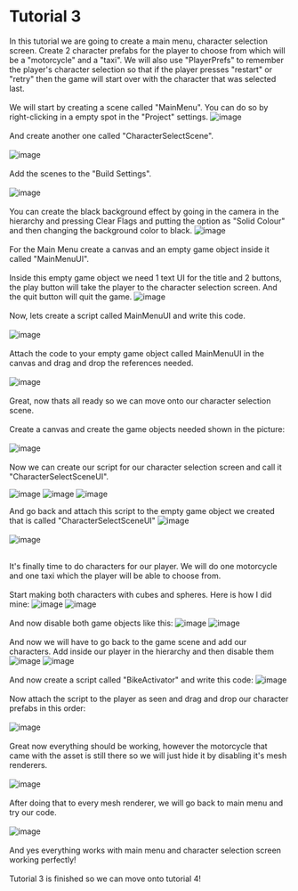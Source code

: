 # Tutorial 3
In this tutorial we are going to create a main menu, character selection screen. Create 2 character prefabs for the player to choose from which will be a "motorcycle" and a "taxi". We will also use "PlayerPrefs" to remember the player's character selection so that if the player presses "restart" or "retry" then the game will start over with the character that was selected last.
<br/><br/>
We will start by creating a scene called "MainMenu". You can do so by right-clicking in a empty spot in the "Project" settings. 
![image](https://github.com/cayaahmet/Ahmet_Caya_Programming_CourseWork/assets/125205290/b13498ea-b78e-4cd2-83a0-202071c3c595)
<br/><br/>
And create another one called "CharacterSelectScene".
<br/><br/>
![image](https://github.com/cayaahmet/Ahmet_Caya_Programming_CourseWork/assets/125205290/22fbf996-2eba-4964-93f1-c74ca60d5345)
<br/><br/>
Add the scenes to the "Build Settings".
<br/><br/>
![image](https://github.com/cayaahmet/Ahmet_Caya_Programming_CourseWork/assets/125205290/b6e23d08-27bd-4e49-8337-294fe43605cf)
<br/><br/>
You can create the black background effect by going in the camera in the hierarchy and pressing Clear Flags and putting the option as "Solid Colour" and then changing the background color to black.
![image](https://github.com/cayaahmet/Ahmet_Caya_Programming_CourseWork/assets/125205290/a5007b03-2a43-475b-88dc-a5bc2bb52d56)
<br/><br/>
For the Main Menu create a canvas and an empty game object inside it called "MainMenuUI".
<br/><br/>
Inside this empty game object we need 1 text UI for the title and 2 buttons, the play button will take the player to the character selection screen. And the quit button will quit the game.
![image](https://github.com/cayaahmet/Ahmet_Caya_Programming_CourseWork/assets/125205290/b33a470b-b4f0-40c7-ba32-3c5f75fb177f)
<br/><br/>
Now, lets create a script called MainMenuUI and write this code.
<br/><br/>
![image](https://github.com/cayaahmet/Ahmet_Caya_Programming_CourseWork/assets/125205290/c323a583-083a-467d-aea5-09c6d70b2a55)
<br/><br/>
Attach the code to your empty game object called MainMenuUI in the canvas and drag and drop the references needed.
<br/><br/>
![image](https://github.com/cayaahmet/Ahmet_Caya_Programming_CourseWork/assets/125205290/b6b471d5-8dcf-408f-8df0-a3e17732838f)
<br/><br/>
Great, now thats all ready so we can move onto our character selection scene.
<br/><br/>
Create a canvas and create the game objects needed shown in the picture:
<br/><br/>
![image](https://github.com/cayaahmet/Ahmet_Caya_Programming_CourseWork/assets/125205290/1a44fa44-b1f7-4e55-8e2c-62f76ef2a11f)
<br/><br/>
Now we can create our script for our character selection screen and call it "CharacterSelectSceneUI".

![image](https://github.com/cayaahmet/Ahmet_Caya_Programming_CourseWork/assets/125205290/d7b90a5e-2ad2-4dd5-8c1b-35520c40de04)
![image](https://github.com/cayaahmet/Ahmet_Caya_Programming_CourseWork/assets/125205290/485f85ba-7919-43a4-ba17-569ff222458b)
![image](https://github.com/cayaahmet/Ahmet_Caya_Programming_CourseWork/assets/125205290/8a89a276-82fe-424c-a4ed-6517e3759670)

And go back and attach this script to the empty game object we created that is called "CharacterSelectSceneUI"
![image](https://github.com/cayaahmet/Ahmet_Caya_Programming_CourseWork/assets/125205290/4cd746aa-d40a-47be-9953-5dcca9108ef8)
<br/><br/>
![image](https://github.com/cayaahmet/Ahmet_Caya_Programming_CourseWork/assets/125205290/345b95ac-d74e-430e-bcc0-a927e2a7c7c0)
<br/><br/>

It's finally time to do characters for our player. We will do one motorcycle and one taxi which the player will be able to choose from.
<br/><br/>
Start making both characters with cubes and spheres. Here is how I did mine:
![image](https://github.com/cayaahmet/Ahmet_Caya_Programming_CourseWork/assets/125205290/948f7162-936e-4e83-866f-3c86a9a435f1)
![image](https://github.com/cayaahmet/Ahmet_Caya_Programming_CourseWork/assets/125205290/28cc409b-58ab-427b-9029-68f067bc0862)
<br/><br/>
And now disable both game objects like this:
![image](https://github.com/cayaahmet/Ahmet_Caya_Programming_CourseWork/assets/125205290/c9d32323-115b-4db3-b153-a2f864ceacac)
![image](https://github.com/cayaahmet/Ahmet_Caya_Programming_CourseWork/assets/125205290/ced3ee7c-61fa-483f-96d7-26d29d24dd18)
<br/><br/>
And now we will have to go back to the game scene and add our characters.
Add inside our player in the hierarchy and then disable them
![image](https://github.com/cayaahmet/Ahmet_Caya_Programming_CourseWork/assets/125205290/ad86bf94-92d0-47bf-bacc-a09606209603)
![image](https://github.com/cayaahmet/Ahmet_Caya_Programming_CourseWork/assets/125205290/7eebbabc-e830-4d04-9ad6-786c9c1b035f)
<br/><br/>
And now create a script called "BikeActivator" and write this code:
![image](https://github.com/cayaahmet/Ahmet_Caya_Programming_CourseWork/assets/125205290/845859e0-6898-4af8-a65e-ba79a2a45fe9)
<br/><br/>
Now attach the script to the player as seen and drag and drop our character prefabs in this order:
<br/><br/>
![image](https://github.com/cayaahmet/Ahmet_Caya_Programming_CourseWork/assets/125205290/86ce38b0-20cc-42af-be39-132ce654a0a5)
<br/><br/>
Great now everything should be working, however the motorcycle that came with the asset is still there so we will just hide it by disabling it's mesh renderers.
<br/><br/>
![image](https://github.com/cayaahmet/Ahmet_Caya_Programming_CourseWork/assets/125205290/21fefab0-cf0f-4354-a2dd-82b0c6bfee5e)
<br/><br/>
After doing that to every mesh renderer, we will go back to main menu and try our code.
<br/><br/>
![image](https://github.com/cayaahmet/Ahmet_Caya_Programming_CourseWork/assets/125205290/709fa07d-d613-4b4f-9c9c-1bed2c81f11e)
<br/><br/>
And yes everything works with main menu and character selection screen working perfectly!
<br/><br/>
Tutorial 3 is finished so we can move onto tutorial 4!
